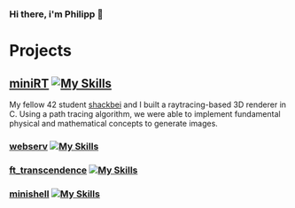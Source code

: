 ### Hi there, i'm Philipp 👋

<!--
**pweinstock/pweinstock** is a ✨ _special_ ✨ repository because its `README.md` (this file) appears on your GitHub profile.

Here are some ideas to get you started:

- 🔭 I’m currently working on ...
- 🌱 I’m currently learning ...
- 👯 I’m looking to collaborate on ...
- 🤔 I’m looking for help with ...
- 💬 Ask me about ...
- 📫 How to reach me: ...
- 😄 Pronouns: ...
- ⚡ Fun fact: ...
-->

# Projects
## [miniRT](https://github.com/pweinstock/miniRT) [![My Skills](https://skillicons.dev/icons?i=c)](https://skillicons.dev)
My fellow 42 student [shackbei](https://github.com/shackbei) and I built a raytracing-based 3D renderer in C. Using a path tracing algorithm, we were able to implement fundamental physical and mathematical concepts to generate images.
### [webserv](https://github.com/pweinstock/webserv) [![My Skills](https://skillicons.dev/icons?i=cpp,nginx,html)](https://skillicons.dev)
### [ft_transcendence](https://github.com/pweinstock/ft_transcendence) [![My Skills](https://skillicons.dev/icons?i=docker,nestjs,postgres,react)](https://skillicons.dev)
### [minishell](https://github.com/pweinstock/minishell) [![My Skills](https://skillicons.dev/icons?i=c,bash)](https://skillicons.dev)
